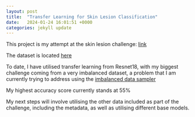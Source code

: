 ```yaml
---
layout: post
title:  "Transfer Learning for Skin Lesion Classification"
date:   2024-01-24 16:01:51 +0000
categories: jekyll update
---
```

This project is my attempt at the skin lesion challenge: [link](https://challenge2018.isic-archive.com)

The dataset is located [here](https://dataverse.harvard.edu/dataset.xhtml?persistentId=doi:10.7910/DVN/DBW86T)

To date, I have utilised transfer learning from Resnet18, with my biggest challenge coming from a very imbalanced dataset, a problem that I am currently trying to address using the [imbalanced data sampler](https://github.com/ufoym/imbalanced-dataset-sampler)

My highest accuracy score currently stands at 55%

My next steps will involve utilising the other data included as part of the challenge, including the metadata, as well as utilising different base models. 